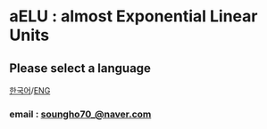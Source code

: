 # aELU : almost Exponential Linear Units

## Please select a language
[한국어](./README_KR.md)/[ENG](./README_EN.md)

### email : soungho70_@naver.com
